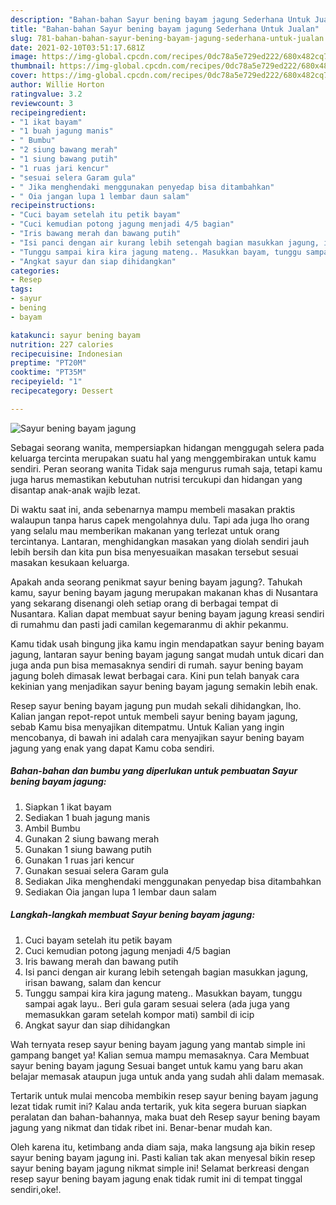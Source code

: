 ```yaml
---
description: "Bahan-bahan Sayur bening bayam jagung Sederhana Untuk Jualan"
title: "Bahan-bahan Sayur bening bayam jagung Sederhana Untuk Jualan"
slug: 781-bahan-bahan-sayur-bening-bayam-jagung-sederhana-untuk-jualan
date: 2021-02-10T03:51:17.681Z
image: https://img-global.cpcdn.com/recipes/0dc78a5e729ed222/680x482cq70/sayur-bening-bayam-jagung-foto-resep-utama.jpg
thumbnail: https://img-global.cpcdn.com/recipes/0dc78a5e729ed222/680x482cq70/sayur-bening-bayam-jagung-foto-resep-utama.jpg
cover: https://img-global.cpcdn.com/recipes/0dc78a5e729ed222/680x482cq70/sayur-bening-bayam-jagung-foto-resep-utama.jpg
author: Willie Horton
ratingvalue: 3.2
reviewcount: 3
recipeingredient:
- "1 ikat bayam"
- "1 buah jagung manis"
- " Bumbu"
- "2 siung bawang merah"
- "1 siung bawang putih"
- "1 ruas jari kencur"
- "sesuai selera Garam gula"
- " Jika menghendaki menggunakan penyedap bisa ditambahkan"
- " Oia jangan lupa 1 lembar daun salam"
recipeinstructions:
- "Cuci bayam setelah itu petik bayam"
- "Cuci kemudian potong jagung menjadi 4/5 bagian"
- "Iris bawang merah dan bawang putih"
- "Isi panci dengan air kurang lebih setengah bagian masukkan jagung, irisan bawang, salam dan kencur"
- "Tunggu sampai kira kira jagung mateng.. Masukkan bayam, tunggu sampai agak layu.. Beri gula garam sesuai selera (ada juga yang memasukkan garam setelah kompor mati) sambil di icip"
- "Angkat sayur dan siap dihidangkan"
categories:
- Resep
tags:
- sayur
- bening
- bayam

katakunci: sayur bening bayam 
nutrition: 227 calories
recipecuisine: Indonesian
preptime: "PT20M"
cooktime: "PT35M"
recipeyield: "1"
recipecategory: Dessert

---
```



![Sayur bening bayam jagung](https://img-global.cpcdn.com/recipes/0dc78a5e729ed222/680x482cq70/sayur-bening-bayam-jagung-foto-resep-utama.jpg)

Sebagai seorang wanita, mempersiapkan hidangan menggugah selera pada keluarga tercinta merupakan suatu hal yang menggembirakan untuk kamu sendiri. Peran seorang  wanita Tidak saja mengurus rumah saja, tetapi kamu juga harus memastikan kebutuhan nutrisi tercukupi dan hidangan yang disantap anak-anak wajib lezat.

Di waktu  saat ini, anda sebenarnya mampu membeli masakan praktis walaupun tanpa harus capek mengolahnya dulu. Tapi ada juga lho orang yang selalu mau memberikan makanan yang terlezat untuk orang tercintanya. Lantaran, menghidangkan masakan yang diolah sendiri jauh lebih bersih dan kita pun bisa menyesuaikan masakan tersebut sesuai masakan kesukaan keluarga. 



Apakah anda seorang penikmat sayur bening bayam jagung?. Tahukah kamu, sayur bening bayam jagung merupakan makanan khas di Nusantara yang sekarang disenangi oleh setiap orang di berbagai tempat di Nusantara. Kalian dapat membuat sayur bening bayam jagung kreasi sendiri di rumahmu dan pasti jadi camilan kegemaranmu di akhir pekanmu.

Kamu tidak usah bingung jika kamu ingin mendapatkan sayur bening bayam jagung, lantaran sayur bening bayam jagung sangat mudah untuk dicari dan juga anda pun bisa memasaknya sendiri di rumah. sayur bening bayam jagung boleh dimasak lewat berbagai cara. Kini pun telah banyak cara kekinian yang menjadikan sayur bening bayam jagung semakin lebih enak.

Resep sayur bening bayam jagung pun mudah sekali dihidangkan, lho. Kalian jangan repot-repot untuk membeli sayur bening bayam jagung, sebab Kamu bisa menyajikan ditempatmu. Untuk Kalian yang ingin mencobanya, di bawah ini adalah cara menyajikan sayur bening bayam jagung yang enak yang dapat Kamu coba sendiri.

<!--inarticleads1-->

##### Bahan-bahan dan bumbu yang diperlukan untuk pembuatan Sayur bening bayam jagung:

1. Siapkan 1 ikat bayam
1. Sediakan 1 buah jagung manis
1. Ambil  Bumbu
1. Gunakan 2 siung bawang merah
1. Gunakan 1 siung bawang putih
1. Gunakan 1 ruas jari kencur
1. Gunakan sesuai selera Garam gula
1. Sediakan  Jika menghendaki menggunakan penyedap bisa ditambahkan
1. Sediakan  Oia jangan lupa 1 lembar daun salam




<!--inarticleads2-->

##### Langkah-langkah membuat Sayur bening bayam jagung:

1. Cuci bayam setelah itu petik bayam
1. Cuci kemudian potong jagung menjadi 4/5 bagian
1. Iris bawang merah dan bawang putih
1. Isi panci dengan air kurang lebih setengah bagian masukkan jagung, irisan bawang, salam dan kencur
1. Tunggu sampai kira kira jagung mateng.. Masukkan bayam, tunggu sampai agak layu.. Beri gula garam sesuai selera (ada juga yang memasukkan garam setelah kompor mati) sambil di icip
1. Angkat sayur dan siap dihidangkan




Wah ternyata resep sayur bening bayam jagung yang mantab simple ini gampang banget ya! Kalian semua mampu memasaknya. Cara Membuat sayur bening bayam jagung Sesuai banget untuk kamu yang baru akan belajar memasak ataupun juga untuk anda yang sudah ahli dalam memasak.

Tertarik untuk mulai mencoba membikin resep sayur bening bayam jagung lezat tidak rumit ini? Kalau anda tertarik, yuk kita segera buruan siapkan peralatan dan bahan-bahannya, maka buat deh Resep sayur bening bayam jagung yang nikmat dan tidak ribet ini. Benar-benar mudah kan. 

Oleh karena itu, ketimbang anda diam saja, maka langsung aja bikin resep sayur bening bayam jagung ini. Pasti kalian tak akan menyesal bikin resep sayur bening bayam jagung nikmat simple ini! Selamat berkreasi dengan resep sayur bening bayam jagung enak tidak rumit ini di tempat tinggal sendiri,oke!.

